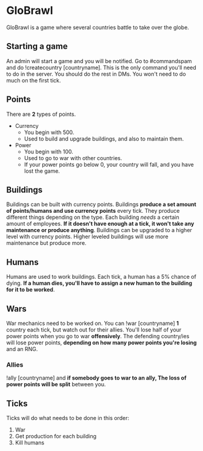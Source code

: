 # GloBrawl
GloBrawl is a game where several countries battle to take over the globe.

## Starting a game
An admin will start a game and you will be notified. Go to #commandspam and do !createcountry [countryname]. This is the only command you'll need to do in the server. You should do the rest in DMs. You won't need to do much on the first tick.

## Points
There are **2** types of points.
- Currency
  - You begin with 500.
  - Used to build and upgrade buildings, and also to maintain them.
- Power
  - You begin with 100.
  - Used to go to war with other countries.
  - If your power points go below 0, your country will fall, and you have lost the game.

## Buildings
Buildings can be built with currency points.
Buildings **produce a set amount of points/humans and use currency points** every tick. They produce different things depending on the type.
Each building *needs* a certain amount of employees. **If it doesn't have enough at a tick, it won't take any maintenance or produce anything**.
Buildings can be upgraded to a higher level with currency points. Higher leveled buildings will use more maintenance but produce more.

## Humans
Humans are used to work buildings.
Each tick, a human has a 5% chance of dying. **If a human dies, you'll have to assign a new human to the building for it to be worked**.

## Wars
War mechanics need to be worked on.
You can !war [countryname] **1** country each tick, but watch out for their allies.
You'll lose half of your power points when you go to war **offensively**.
The defending country/ies will lose power points, **depending on how many power points you're losing** and an RNG.
### Allies
!ally [countryname] and **if somebody goes to war to an ally, The loss of power points will be split** between you.

## Ticks
Ticks will do what needs to be done in this order:
1. War
2. Get production for each building
3. Kill humans